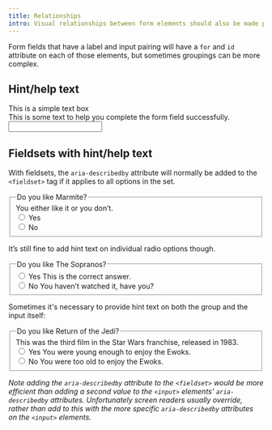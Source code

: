 ```yaml
---
title: Relationships
intro: Visual relationships between form elements should also be made programmatically, so that screen reader users get the same experience.
---
```


Form fields that have a label and input pairing will have a `for` and `id` attribute on each of those elements, but sometimes groupings can be more complex.

## Hint/help text

<form>
    <div>
        <label for="text">This is a simple text box</label>
        <div id="text-hint">This is some text to help you complete the form field successfully.</div>
        <input id="text" type="text" aria-describedby="text-hint" />
    </div>
</form>


## Fieldsets with hint/help text

With fieldsets, the `aria-describedby` attribute will normally be added to the `<fieldset>` tag if it applies to all options in the set.

<form>
    <fieldset aria-describedby="fieldset-hint">
        <legend>Do you like Marmite?</legend>
        <div id="fieldset-hint">You either like it or you don’t.</div>
        <div>
            <input id="marmite-yes" type="radio" name="marmite" />
            <label for="marmite-yes">Yes</label>
        </div>
        <div>
            <input id="marmite-no" type="radio" name="marmite" />
            <label for="marmite-no">No</label>
        </div>
    </fieldset>
</form>

It’s still fine to add hint text on individual radio options though.

<form>
    <fieldset>
        <legend>Do you like The Sopranos?</legend>
        <div>
            <input id="sopranos-yes" type="radio" name="sopranos" aria-describedby="sopranos-option-one-hint" />
            <label for="sopranos-yes">Yes</label>
            <span id="sopranos-option-one-hint">This is the correct answer.</span>
        </div>
        <div>
            <input id="sopranos-no" type="radio" name="sopranos" aria-describedby="sopranos-option-two-hint" />
            <label for="sopranos-no">No</label>
            <span id="sopranos-option-two-hint">You haven’t watched it, have you?</span>
        </div>
    </fieldset>
</form>

Sometimes it's necessary to provide hint text on both the group and the input itself:

<form>
    <fieldset>
        <legend>Do you like Return of the Jedi?</legend>
        <span id="jedi-hint">This was the third film in the Star Wars franchise, released in 1983.</span>
        <div>
            <input id="jedi-yes" type="radio" name="jedi" aria-describedby="jedi-hint jedi-option-one-hint" />
            <label for="jedi-yes">Yes</label>
            <span id="jedi-option-one-hint">You were young enough to enjoy the Ewoks.</span>
        </div>
        <div>
            <input id="jedi-no" type="radio" name="jedi" aria-describedby="jedi-hint jedi-option-two-hint" />
            <label for="jedi-no">No</label>
            <span id="jedi-option-two-hint">You were too old to enjoy the Ewoks.</span>
        </div>
    </fieldset>
</form>

<i>Note adding the `aria-describedby` attribute to the `<fieldset>` would be more efficient than adding a second value to the `<input>` elements' `aria-describedby` attributes. Unfortunately screen readers usually override, rather than add to this with the more specific `aria-describedby` attributes on the `<input>` elements.</i>
